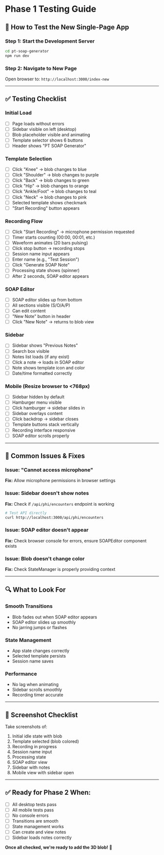 # Phase 1 Testing Guide

## 🚀 How to Test the New Single-Page App

### Step 1: Start the Development Server
```bash
cd pt-soap-generator
npm run dev
```

### Step 2: Navigate to New Page
Open browser to: `http://localhost:3000/index-new`

---

## ✅ Testing Checklist

### Initial Load
- [ ] Page loads without errors
- [ ] Sidebar visible on left (desktop)
- [ ] Blob placeholder visible and animating
- [ ] Template selector shows 6 buttons
- [ ] Header shows "PT SOAP Generator"

### Template Selection
- [ ] Click "Knee" → blob changes to blue
- [ ] Click "Shoulder" → blob changes to purple
- [ ] Click "Back" → blob changes to green
- [ ] Click "Hip" → blob changes to orange
- [ ] Click "Ankle/Foot" → blob changes to teal
- [ ] Click "Neck" → blob changes to pink
- [ ] Selected template shows checkmark
- [ ] "Start Recording" button appears

### Recording Flow
- [ ] Click "Start Recording" → microphone permission requested
- [ ] Timer starts counting (00:00, 00:01, etc.)
- [ ] Waveform animates (20 bars pulsing)
- [ ] Click stop button → recording stops
- [ ] Session name input appears
- [ ] Enter name (e.g., "Test Session")
- [ ] Click "Generate SOAP Note"
- [ ] Processing state shows (spinner)
- [ ] After 2 seconds, SOAP editor appears

### SOAP Editor
- [ ] SOAP editor slides up from bottom
- [ ] All sections visible (S/O/A/P)
- [ ] Can edit content
- [ ] "New Note" button in header
- [ ] Click "New Note" → returns to blob view

### Sidebar
- [ ] Sidebar shows "Previous Notes"
- [ ] Search box visible
- [ ] Notes list loads (if any exist)
- [ ] Click a note → loads in SOAP editor
- [ ] Note shows template icon and color
- [ ] Date/time formatted correctly

### Mobile (Resize browser to <768px)
- [ ] Sidebar hidden by default
- [ ] Hamburger menu visible
- [ ] Click hamburger → sidebar slides in
- [ ] Sidebar overlays content
- [ ] Click backdrop → sidebar closes
- [ ] Template buttons stack vertically
- [ ] Recording interface responsive
- [ ] SOAP editor scrolls properly

---

## 🐛 Common Issues & Fixes

### Issue: "Cannot access microphone"
**Fix:** Allow microphone permissions in browser settings

### Issue: Sidebar doesn't show notes
**Fix:** Check if `/api/phi/encounters` endpoint is working
```bash
# Test API directly
curl http://localhost:3000/api/phi/encounters
```

### Issue: SOAP editor doesn't appear
**Fix:** Check browser console for errors, ensure SOAPEditor component exists

### Issue: Blob doesn't change color
**Fix:** Check StateManager is properly providing context

---

## 🔍 What to Look For

### Smooth Transitions
- Blob fades out when SOAP editor appears
- SOAP editor slides up smoothly
- No jarring jumps or flashes

### State Management
- App state changes correctly
- Selected template persists
- Session name saves

### Performance
- No lag when animating
- Sidebar scrolls smoothly
- Recording timer accurate

---

## 📸 Screenshot Checklist

Take screenshots of:
1. Initial idle state with blob
2. Template selected (blob colored)
3. Recording in progress
4. Session name input
5. Processing state
6. SOAP editor view
7. Sidebar with notes
8. Mobile view with sidebar open

---

## ✅ Ready for Phase 2 When:

- [ ] All desktop tests pass
- [ ] All mobile tests pass
- [ ] No console errors
- [ ] Transitions are smooth
- [ ] State management works
- [ ] Can create and view notes
- [ ] Sidebar loads notes correctly

**Once all checked, we're ready to add the 3D blob!** 🎨
